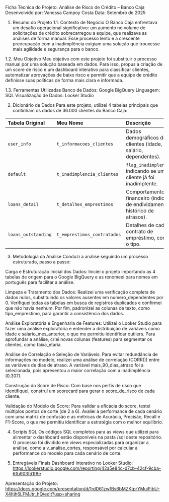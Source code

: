 Ficha Técnica do Projeto: Análise de Risco de Crédito – Banco Caja
Desenvolvido por: Vanessa Campoy Costa
Data: Setembro de 2025

1. Resumo do Projeto
1.1. Contexto de Negócio
O Banco Caja enfrentava um desafio operacional significativo: um aumento no volume de solicitações de crédito sobrecarregou a equipe, que realizava as análises de forma manual. Esse processo lento e a crescente preocupação com a inadimplência exigiam uma solução que trouxesse mais agilidade e segurança para o banco.

1.2. Meu Objetivo
Meu objetivo com este projeto foi substituir o processo manual por uma solução baseada em dados. Para isso, propus a criação de um score de risco e um dashboard interativo para classificar clientes, automatizar aprovações de baixo risco e permitir que a equipe de crédito definisse suas políticas de forma mais clara e informada.

1.3. Ferramentas Utilizadas
Banco de Dados: Google BigQuery
Linguagem: SQL
Visualização de Dados: Looker Studio

2. Dicionário de Dados
Para este projeto, utilizei 4 tabelas principais que continham os dados de 36.000 clientes do Banco Caja:

| Tabela Original | Meu Nome | Descrição |
| :--- | :--- | :--- |
| `user_info` | `t_informacoes_clientes` | Dados demográficos dos clientes (idade, salário, dependentes). |
| `default` | `t_inadimplencia_clientes` | `flag_inadimplencia`, indicando se um cliente já foi inadimplente. |
| `loans_detail` | `t_detalhes_emprestimos`| Comportamento financeiro (índice de endividamento, histórico de atrasos). |
| `loans_outstanding`| `t_emprestimos_contratados`| Detalhes de cada contrato de empréstimo, como o tipo. |

3. Metodologia da Análise
Conduzi a análise seguindo um processo estruturado, passo a passo:

Carga e Estruturação Inicial dos Dados: Iniciei o projeto importando as 4 tabelas de origem para o Google BigQuery e as renomeei para nomes em português para facilitar a análise.

Limpeza e Tratamento dos Dados: Realizei uma verificação completa de dados nulos, substituindo os valores ausentes em numero_dependentes por 0. Verifiquei todas as tabelas em busca de registros duplicados e confirmei que não havia nenhum. Por fim, padronizei as colunas de texto, como tipo_emprestimo, para garantir a consistência dos dados.

Análise Exploratória e Engenharia de Features: Utilizei o Looker Studio para fazer uma análise exploratória e entender a distribuição de variáveis como idade e salario_mes_anterior, o que me permitiu identificar outliers. Para aprofundar a análise, criei novas colunas (features) para segmentar os clientes, como faixa_etaria.

Análise de Correlação e Seleção de Variáveis: Para evitar redundância de informações no modelo, realizei uma análise de correlação (CORR()) entre as variáveis de dias de atraso. A variável mais_90_dias_atraso foi a selecionada, pois apresentou a maior correlação com a inadimplência (0.307).

Construção do Score de Risco: Com base nos perfis de risco que identifiquei, construí um scorecard para gerar o score_de_risco de cada cliente.

Validação do Modelo de Score: Para validar a eficácia do score, testei múltiplos pontos de corte (de 2 a 6). Avaliei a performance de cada cenário com uma matriz de confusão e as métricas de Acurácia, Precisão, Recall e F1-Score, o que me permitiu identificar a estratégia com o melhor equilíbrio.

4. Scripts SQL
Os códigos SQL completos para as views que utilizei para alimentar o dashboard estão disponíveis na pasta /sql deste repositório. O processo foi dividido em views especializadas para organizar a análise, como a v_analise_cortes, responsável por calcular a performance do modelo para cada cenário de corte.

5. Entregáveis Finais
Dashboard Interativo no Looker Studio:
https://lookerstudio.google.com/reporting/42a5e84c-d7cb-42cf-9cba-6fb903fd1f8e

Apresentação do Projeto:
https://docs.google.com/presentation/d/1rdD61zwfBs6bMZKtprYMuiPibU-X4Itjh6LFMJtr_hQ/edit?usp=sharing
